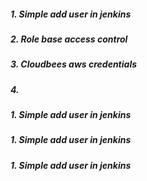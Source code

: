##### 1. Simple add user in jenkins
##### 2. Role base access control
##### 3. Cloudbees aws credentials
##### 4. 
##### 1. Simple add user in jenkins
##### 1. Simple add user in jenkins
##### 1. Simple add user in jenkins
